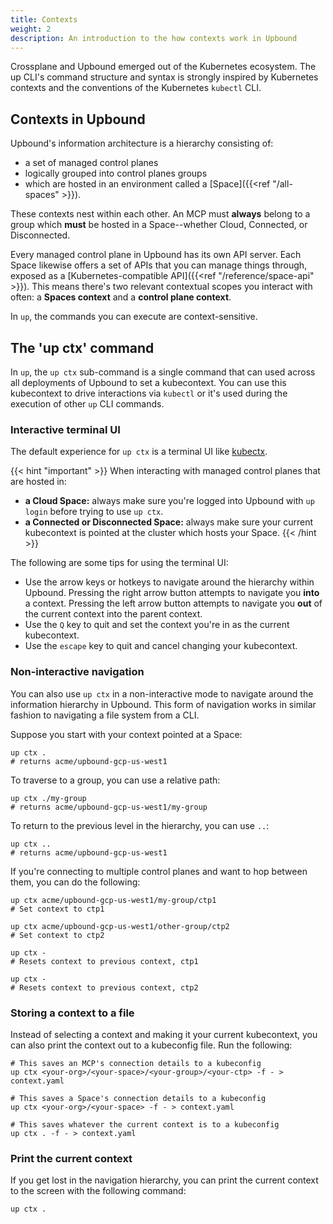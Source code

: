 ```yaml
---
title: Contexts
weight: 2
description: An introduction to the how contexts work in Upbound
---
```


Crossplane and Upbound emerged out of the Kubernetes ecosystem. The up CLI's command structure and syntax is strongly inspired by Kubernetes contexts and the conventions of the Kubernetes `kubectl` CLI. 

## Contexts in Upbound

Upbound's information architecture is a hierarchy consisting of:

<!-- vale off -->
* a set of managed control planes
* logically grouped into control planes groups
* which are hosted in an environment called a [Space]({{<ref "/all-spaces" >}}).

These contexts nest within each other. An MCP must **always** belong to a group which **must** be hosted in a Space--whether Cloud, Connected, or Disconnected.
<!--vale on -->

Every managed control plane in Upbound has its own API server. Each Space likewise offers a set of APIs that you can manage things through, exposed as a [Kubernetes-compatible API]({{<ref "/reference/space-api" >}}). This means there's two relevant contextual scopes you interact with often: a **Spaces context** and a **control plane context**.

In `up`, the commands you can execute are context-sensitive. 

<!-- vale off -->
## The 'up ctx' command
<!--vale on -->

In `up`, the `up ctx` sub-command is a single command that can used across all deployments of Upbound to set a kubecontext. You can use this kubecontext to drive interactions via `kubectl` or it's used during the execution of other `up` CLI commands.

<!-- vale off -->
### Interactive terminal UI

The default experience for `up ctx` is a terminal UI like [kubectx](https://github.com/ahmetb/kubectx/).
<!--vale on -->

{{< hint "important" >}}
When interacting with managed control planes that are hosted in:

* **a Cloud Space:** always make sure you're logged into Upbound with `up login` before trying to use `up ctx`.
* **a Connected or Disconnected Space:** always make sure your current kubecontext is pointed at the cluster which hosts your Space.
{{< /hint >}}

The following are some tips for using the terminal UI:

* Use the arrow keys or hotkeys to navigate around the hierarchy within Upbound. Pressing the right arrow button attempts to navigate you **into** a context. Pressing the left arrow button attempts to navigate you **out** of the current context into the parent context.
* Use the `Q` key to quit and set the context you're in as the current kubecontext.
* Use the `escape` key to quit and cancel changing your kubecontext.

### Non-interactive navigation

You can also use `up ctx` in a non-interactive mode to navigate around the information hierarchy in Upbound. This form of navigation works in similar fashion to navigating a file system from a CLI.

Suppose you start with your context pointed at a Space:

```shell
up ctx .
# returns acme/upbound-gcp-us-west1
```

To traverse to a group, you can use a relative path:

```shell
up ctx ./my-group
# returns acme/upbound-gcp-us-west1/my-group
```

To return to the previous level in the hierarchy, you can use `..`:

```shell
up ctx ..
# returns acme/upbound-gcp-us-west1
```

If you're connecting to multiple control planes and want to hop between them, you can do the following:

```shell
up ctx acme/upbound-gcp-us-west1/my-group/ctp1
# Set context to ctp1

up ctx acme/upbound-gcp-us-west1/other-group/ctp2
# Set context to ctp2

up ctx -
# Resets context to previous context, ctp1

up ctx -
# Resets context to previous context, ctp2
```

### Storing a context to a file

Instead of selecting a context and making it your current kubecontext, you can also print the context out to a kubeconfig file. Run the following:

```shell
# This saves an MCP's connection details to a kubeconfig
up ctx <your-org>/<your-space>/<your-group>/<your-ctp> -f - > context.yaml

# This saves a Space's connection details to a kubeconfig
up ctx <your-org>/<your-space> -f - > context.yaml

# This saves whatever the current context is to a kubeconfig
up ctx . -f - > context.yaml
```

### Print the current context

If you get lost in the navigation hierarchy, you can print the current context to the screen with the following command:

```shell
up ctx .
```

